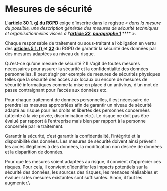 # Mesures de sécurité

L’[**article 30 1. g) du RGPD**](https://www.cnil.fr/fr/reglement-europeen-protection-donnees/chapitre4) exige d’inscrire dans le registre « _dans la mesure du possible, une description générale des mesures de sécurité techniques et organisationnelles visées à l'_[_**article 32, paragraphe 1**_](https://www.cnil.fr/fr/reglement-europeen-protection-donnees/chapitre4#Article32) **** ».

Chaque responsable de traitement ou sous-traitant a l’obligation en vertu des [**articles 5 1. f)** ](https://www.cnil.fr/fr/reglement-europeen-protection-donnees/chapitre2#Article5)et [**32**](https://www.cnil.fr/fr/reglement-europeen-protection-donnees/chapitre4#Article32) du RGPD de garantir la sécurité des données par des mesures adaptées au niveau du risque.&#x20;

Qu’est-ce qu’une mesure de sécurité ? Il s’agit de toutes mesures nécessaires pour assurer la sécurité et la confidentialité des données personnelles. Il peut s’agir par exemple de mesures de sécurités physiques telles que la sécurité des accès aux locaux ou encore de mesures de sécurité informatiques comme la mise en place d’un antivirus, d’un mot de passe contraignant pour l’accès aux données etc.&#x20;

Pour chaque traitement de données personnelles, il est nécessaire de prendre les mesures appropriées afin de garantir un niveau de sécurité adapté au risque pour les droits et libertés des personnes concernées (atteinte à la vie privée, discrimination etc.). Le risque ne doit pas être évalué par rapport à l’entreprise mais bien par rapport à la personne concernée par le traitement.&#x20;

Garantir la sécurité, c’est garantir la confidentialité, l’intégrité et la disponibilité des données. Les mesures de sécurité doivent ainsi prévenir les accès illégitimes à des données, la modification non désirée de données et la disparition de données.&#x20;

Pour que les mesures soient adaptées au risque, il convient d’apprécier ces risques. Pour cela, il convient d’identifier les impacts potentiels sur la sécurité des données, les sources des risques, les menaces réalisables et évaluer si les mesures existantes sont suffisantes.  Sinon, il faut les augmenter.\
